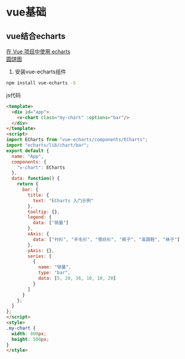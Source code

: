 # vue基础
## vue结合echarts
[在 Vue 项目中使用 echarts](https://juejin.im/post/5c0f6c6ae51d451ac27c4532)  
[圆饼图](https://blog.csdn.net/docallen/article/details/69324279#comments)
1. 安装vue-echarts组件
```sh
npm install vue-echarts -S
```

js代码
```html
<template>
  <div id="app">
    <v-chart class="my-chart" :options="bar"/>
  </div>
</template>
<script>
import ECharts from "vue-echarts/components/ECharts";
import "echarts/lib/chart/bar";
export default {
  name: "App",
  components: {
    "v-chart": ECharts
  },
  data: function() {
    return {
      bar: {
        title: {
          text: "ECharts 入门示例"
        },
        tooltip: {},
        legend: {
          data: ["销量"]
        },
        xAxis: {
          data: ["衬衫", "羊毛衫", "雪纺衫", "裤子", "高跟鞋", "袜子"]
        },
        yAxis: {},
        series: [
          {
            name: "销量",
            type: "bar",
            data: [5, 20, 36, 10, 10, 20]
          }
        ]
      }
    };
  }
};
</script>
<style>
.my-chart {
  width: 800px;
  height: 500px;
}
</style>

```